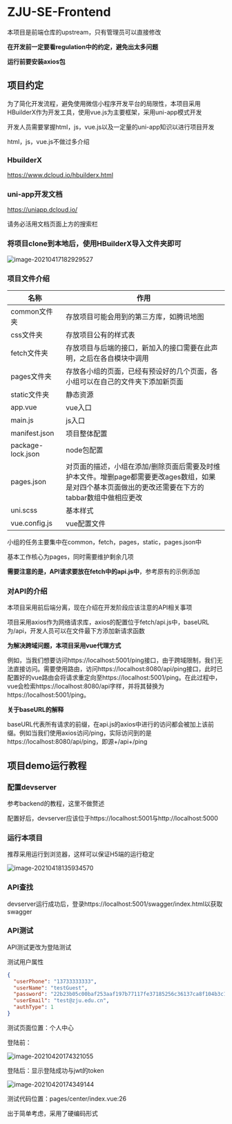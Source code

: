 # ZJU-SE-Frontend

本项目是前端仓库的upstream，只有管理员可以直接修改

**在开发前一定要看regulation中的约定，避免出太多问题**

**运行前要安装axios包**

## 项目约定

为了简化开发流程，避免使用微信小程序开发平台的局限性，本项目采用HBuilderX作为开发工具，使用vue.js为主要框架，采用uni-app模式开发

开发人员需要掌握html，js，vue.js以及一定量的uni-app知识以进行项目开发

html，js，vue.js不做过多介绍

### HbuilderX

https://www.dcloud.io/hbuilderx.html

### uni-app开发文档

https://uniapp.dcloud.io/

请务必活用文档页面上方的搜索栏

### 将项目clone到本地后，使用HBuilderX导入文件夹即可

![image-20210417182929527](https://syh-pic-bed.oss-cn-shanghai.aliyuncs.com/20210417182929.png)

### 项目文件介绍

| 名称              | 作用                                                         |
| ----------------- | ------------------------------------------------------------ |
| common文件夹      | 存放项目可能会用到的第三方库，如腾讯地图                     |
| css文件夹         | 存放项目公有的样式表                                         |
| fetch文件夹       | 存放项目与后端的接口，新加入的接口需要在此声明，之后在各自模块中调用 |
| pages文件夹       | 存放各小组的页面，已经有预设好的几个页面，各小组可以在自己的文件夹下添加新页面 |
| static文件夹      | 静态资源                                                     |
| app.vue           | vue入口                                                      |
| main.js           | js入口                                                       |
| manifest.json     | 项目整体配置                                                 |
| package-lock.json | node包配置                                                   |
| pages.json        | 对页面的描述，小组在添加/删除页面后需要及时维护本文件。增删page都需要更改ages数组，如果是对四个基本页面做出的更改还需要在下方的tabbar数组中做相应更改 |
| uni.scss          | 基本样式                                                     |
| vue.config.js     | vue配置文件                                                  |

小组的任务主要集中在common，fetch，pages，static，pages.json中

基本工作核心为pages，同时需要维护剩余几项

**需要注意的是，API请求要放在fetch中的api.js中**，参考原有的示例添加

### 对API的介绍

本项目采用前后端分离，现在介绍在开发阶段应该注意的API相关事项

项目采用axios作为网络请求库，axios的配置位于fetch/api.js中，baseURL为/api，开发人员可以在文件最下方添加新请求函数

**为解决跨域问题，本项目采用vue代理方式**

例如，当我们想要访问https://localhost:5001/ping接口，由于跨域限制，我们无法直接访问。需要使用路由，访问https://localhost:8080/api/ping接口，此时已配置好的vue路由会将请求重定向至https://localhost:5001/ping。在此过程中，vue会检索https://localhost:8080/api字样，并将其替换为https://localhost:5001/ping。

**关于baseURL的解释**

baseURL代表所有请求的前缀，在api.js的axios中进行的访问都会被加上该前缀。例如当我们使用axios访问/ping，实际访问到的是https://localhost:8080/api/ping，即源+/api+/ping

## 项目demo运行教程

### 配置devserver

参考backend的教程，这里不做赘述

配置好后，devserver应该位于https://localhost:5001与http://localhost:5000

### 运行本项目

推荐采用运行到浏览器，这样可以保证H5端的运行稳定

![image-20210418135934570](https://syh-pic-bed.oss-cn-shanghai.aliyuncs.com/20210418135934.png)

### API查找

devserver运行成功后，登录https://localhost:5001/swagger/index.html以获取swagger

### API测试

API测试更改为登陆测试

测试用户属性

```json
{
  "userPhone": "13733333333",
  "userName": "testGuest",
  "password": "22b23b05c00baf253aaf197b77117fe37185256c36137ca8f104b3c18c164be7",//原文123456
  "userEmail": "test@zju.edu.cn",
  "authType": 1
}
```

测试页面位置：个人中心

登陆前：

![image-20210420174321055](https://syh-pic-bed.oss-cn-shanghai.aliyuncs.com/20210420174321.png)

登陆后：显示登陆成功与jwt的token

![image-20210420174349144](https://syh-pic-bed.oss-cn-shanghai.aliyuncs.com/20210420174349.png)

测试代码位置：pages/center/index.vue:26

出于简单考虑，采用了硬编码形式